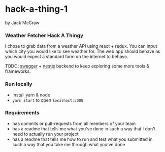# hack-a-thing-1

by Jack McGraw

### Weather Fetcher Hack A Thingy

I chose to grab data from a weather API using react + redux. You can input which city you would like to see weather for. The web app should behave as you would expect a standard form on the internet to behave.

TODO: [swagger](https://swagger.io/) + [nestjs](https://docs.nestjs.com/) backend to keep exploring some more tools & frameworks.

### Run locally

- Install yarn & node
- `yarn start` to open `localhost:3000`

### Requirements

- has commits or pull-requests from all members of your team
- has a readme that tells me what you've done in such a way that I don't need to actually run your project
- has a readme that tells me how to run and test what you submitted in such a way that you take me through what you've done
